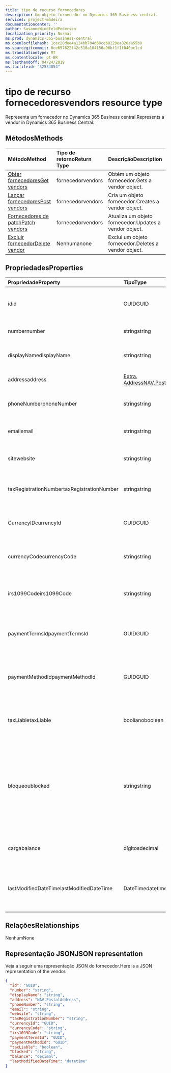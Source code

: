 ```yaml
---
title: tipo de recurso fornecedores
description: Um objeto fornecedor no Dynamics 365 Business central.
services: project-madeira
documentationcenter: ''
author: SusanneWindfeldPedersen
localization_priority: Normal
ms.prod: dynamics-365-business-central
ms.openlocfilehash: 1cec20dee4a124bb704d60ceb8229ea820aa55b0
ms.sourcegitcommit: 0ce657622f42c510a104156a96bf1f1f040bc1cd
ms.translationtype: MT
ms.contentlocale: pt-BR
ms.lasthandoff: 04/24/2019
ms.locfileid: "32534854"
---
```

# <a name="vendors-resource-type"></a><span data-ttu-id="ad775-103">tipo de recurso fornecedores</span><span class="sxs-lookup"><span data-stu-id="ad775-103">vendors resource type</span></span>
<span data-ttu-id="ad775-104">Representa um fornecedor no Dynamics 365 Business central.</span><span class="sxs-lookup"><span data-stu-id="ad775-104">Represents a vendor in Dynamics 365 Business Central.</span></span>

## <a name="methods"></a><span data-ttu-id="ad775-105">Métodos</span><span class="sxs-lookup"><span data-stu-id="ad775-105">Methods</span></span>

| <span data-ttu-id="ad775-106">Método</span><span class="sxs-lookup"><span data-stu-id="ad775-106">Method</span></span>       | <span data-ttu-id="ad775-107">Tipo de retorno</span><span class="sxs-lookup"><span data-stu-id="ad775-107">Return Type</span></span>  |<span data-ttu-id="ad775-108">Descrição</span><span class="sxs-lookup"><span data-stu-id="ad775-108">Description</span></span>|
|:---------------|:--------|:----------|
|[<span data-ttu-id="ad775-109">Obter fornecedores</span><span class="sxs-lookup"><span data-stu-id="ad775-109">Get vendors</span></span>](../api/dynamics-vendor-get.md)|<span data-ttu-id="ad775-110">fornecedor</span><span class="sxs-lookup"><span data-stu-id="ad775-110">vendors</span></span>|<span data-ttu-id="ad775-111">Obtém um objeto fornecedor.</span><span class="sxs-lookup"><span data-stu-id="ad775-111">Gets a vendor object.</span></span>|
|[<span data-ttu-id="ad775-112">Lançar fornecedores</span><span class="sxs-lookup"><span data-stu-id="ad775-112">Post vendors</span></span>](../api/dynamics-create-vendor.md)|<span data-ttu-id="ad775-113">fornecedor</span><span class="sxs-lookup"><span data-stu-id="ad775-113">vendors</span></span>|<span data-ttu-id="ad775-114">Cria um objeto fornecedor.</span><span class="sxs-lookup"><span data-stu-id="ad775-114">Creates a vendor object.</span></span>|
|[<span data-ttu-id="ad775-115">Fornecedores de patch</span><span class="sxs-lookup"><span data-stu-id="ad775-115">Patch vendors</span></span>](../api/dynamics-vendor-update.md)|<span data-ttu-id="ad775-116">fornecedor</span><span class="sxs-lookup"><span data-stu-id="ad775-116">vendors</span></span>|<span data-ttu-id="ad775-117">Atualiza um objeto fornecedor.</span><span class="sxs-lookup"><span data-stu-id="ad775-117">Updates a vendor object.</span></span>|
|[<span data-ttu-id="ad775-118">Excluir fornecedor</span><span class="sxs-lookup"><span data-stu-id="ad775-118">Delete vendor</span></span>](../api/dynamics-vendor-delete.md)|<span data-ttu-id="ad775-119">Nenhuma</span><span class="sxs-lookup"><span data-stu-id="ad775-119">none</span></span>|<span data-ttu-id="ad775-120">Exclui um objeto fornecedor.</span><span class="sxs-lookup"><span data-stu-id="ad775-120">Deletes a vendor object.</span></span>|

## <a name="properties"></a><span data-ttu-id="ad775-121">Propriedades</span><span class="sxs-lookup"><span data-stu-id="ad775-121">Properties</span></span>
| <span data-ttu-id="ad775-122">Propriedade</span><span class="sxs-lookup"><span data-stu-id="ad775-122">Property</span></span>     | <span data-ttu-id="ad775-123">Tipo</span><span class="sxs-lookup"><span data-stu-id="ad775-123">Type</span></span>   |<span data-ttu-id="ad775-124">Descrição</span><span class="sxs-lookup"><span data-stu-id="ad775-124">Description</span></span>|
|:---------------|:--------|:----------|
|<span data-ttu-id="ad775-125">id</span><span class="sxs-lookup"><span data-stu-id="ad775-125">id</span></span>|<span data-ttu-id="ad775-126">GUID</span><span class="sxs-lookup"><span data-stu-id="ad775-126">GUID</span></span>|<span data-ttu-id="ad775-127">A ID exclusiva do fornecedor.</span><span class="sxs-lookup"><span data-stu-id="ad775-127">The unique ID of the vendor.</span></span> <span data-ttu-id="ad775-128">Não editável.</span><span class="sxs-lookup"><span data-stu-id="ad775-128">Non-editable.</span></span>|
|<span data-ttu-id="ad775-129">number</span><span class="sxs-lookup"><span data-stu-id="ad775-129">number</span></span>|<span data-ttu-id="ad775-130">string</span><span class="sxs-lookup"><span data-stu-id="ad775-130">string</span></span>|<span data-ttu-id="ad775-131">O número do fornecedor.</span><span class="sxs-lookup"><span data-stu-id="ad775-131">The vendor number.</span></span>|
|<span data-ttu-id="ad775-132">displayName</span><span class="sxs-lookup"><span data-stu-id="ad775-132">displayName</span></span>|<span data-ttu-id="ad775-133">string</span><span class="sxs-lookup"><span data-stu-id="ad775-133">string</span></span>|<span data-ttu-id="ad775-134">O nome de exibição do fornecedor.</span><span class="sxs-lookup"><span data-stu-id="ad775-134">The vendor's display name.</span></span>|
|<span data-ttu-id="ad775-135">address</span><span class="sxs-lookup"><span data-stu-id="ad775-135">address</span></span>|[<span data-ttu-id="ad775-136">Extra. Address</span><span class="sxs-lookup"><span data-stu-id="ad775-136">NAV.PostalAddress</span></span>](../resources/dynamics-complextypes.md)|<span data-ttu-id="ad775-137">O endereço do fornecedor.</span><span class="sxs-lookup"><span data-stu-id="ad775-137">The vendor's address.</span></span>|
|<span data-ttu-id="ad775-138">phoneNumber</span><span class="sxs-lookup"><span data-stu-id="ad775-138">phoneNumber</span></span>|<span data-ttu-id="ad775-139">string</span><span class="sxs-lookup"><span data-stu-id="ad775-139">string</span></span>|<span data-ttu-id="ad775-140">O número de telefone do fornecedor.</span><span class="sxs-lookup"><span data-stu-id="ad775-140">The vendor's telephone number.</span></span>|
|<span data-ttu-id="ad775-141">email</span><span class="sxs-lookup"><span data-stu-id="ad775-141">email</span></span>|<span data-ttu-id="ad775-142">string</span><span class="sxs-lookup"><span data-stu-id="ad775-142">string</span></span>|<span data-ttu-id="ad775-143">O endereço de email do fornecedor.</span><span class="sxs-lookup"><span data-stu-id="ad775-143">The vendor's email address.</span></span>|
|<span data-ttu-id="ad775-144">site</span><span class="sxs-lookup"><span data-stu-id="ad775-144">website</span></span>|<span data-ttu-id="ad775-145">string</span><span class="sxs-lookup"><span data-stu-id="ad775-145">string</span></span>|<span data-ttu-id="ad775-146">O endereço do site do fornecedor.</span><span class="sxs-lookup"><span data-stu-id="ad775-146">The vendor's website address.</span></span>|
|<span data-ttu-id="ad775-147">taxRegistrationNumber</span><span class="sxs-lookup"><span data-stu-id="ad775-147">taxRegistrationNumber</span></span>|<span data-ttu-id="ad775-148">string</span><span class="sxs-lookup"><span data-stu-id="ad775-148">string</span></span>|<span data-ttu-id="ad775-149">O número de registro de imposto do fornecedor.</span><span class="sxs-lookup"><span data-stu-id="ad775-149">The vendor's tax registration number.</span></span>|
|<span data-ttu-id="ad775-150">CurrencyID</span><span class="sxs-lookup"><span data-stu-id="ad775-150">currencyId</span></span>|<span data-ttu-id="ad775-151">GUID</span><span class="sxs-lookup"><span data-stu-id="ad775-151">GUID</span></span>|<span data-ttu-id="ad775-152">A ID do código de moeda padrão do fornecedor.</span><span class="sxs-lookup"><span data-stu-id="ad775-152">The default currency code ID for the vendor.</span></span>|
|<span data-ttu-id="ad775-153">currencyCode</span><span class="sxs-lookup"><span data-stu-id="ad775-153">currencyCode</span></span>|<span data-ttu-id="ad775-154">string</span><span class="sxs-lookup"><span data-stu-id="ad775-154">string</span></span>|<span data-ttu-id="ad775-155">O código de moeda padrão do fornecedor.</span><span class="sxs-lookup"><span data-stu-id="ad775-155">The default currency code for the vendor.</span></span>|
|<span data-ttu-id="ad775-156">irs1099Code</span><span class="sxs-lookup"><span data-stu-id="ad775-156">irs1099Code</span></span>|<span data-ttu-id="ad775-157">string</span><span class="sxs-lookup"><span data-stu-id="ad775-157">string</span></span>|<span data-ttu-id="ad775-158">Especifica um código 1099 para o fornecedor.</span><span class="sxs-lookup"><span data-stu-id="ad775-158">Specifies a 1099 code for the vendor.</span></span> <span data-ttu-id="ad775-159">Somente EUA.</span><span class="sxs-lookup"><span data-stu-id="ad775-159">US only.</span></span>|
|<span data-ttu-id="ad775-160">paymentTermsId</span><span class="sxs-lookup"><span data-stu-id="ad775-160">paymentTermsId</span></span>|<span data-ttu-id="ad775-161">GUID</span><span class="sxs-lookup"><span data-stu-id="ad775-161">GUID</span></span>|<span data-ttu-id="ad775-162">A ID padrão dos termos de pagamento do fornecedor.</span><span class="sxs-lookup"><span data-stu-id="ad775-162">The default payment terms ID for the vendor.</span></span>|
|<span data-ttu-id="ad775-163">paymentMethodId</span><span class="sxs-lookup"><span data-stu-id="ad775-163">paymentMethodId</span></span>|<span data-ttu-id="ad775-164">GUID</span><span class="sxs-lookup"><span data-stu-id="ad775-164">GUID</span></span>|<span data-ttu-id="ad775-165">A ID de método de pagamento padrão para o fornecedor.</span><span class="sxs-lookup"><span data-stu-id="ad775-165">The default payment method ID for the vendor.</span></span>|
|<span data-ttu-id="ad775-166">taxLiable</span><span class="sxs-lookup"><span data-stu-id="ad775-166">taxLiable</span></span>|<span data-ttu-id="ad775-167">booliano</span><span class="sxs-lookup"><span data-stu-id="ad775-167">boolean</span></span>|<span data-ttu-id="ad775-168">Especifica se o fornecedor é responsável por impostos.</span><span class="sxs-lookup"><span data-stu-id="ad775-168">Specifies if the vendor is liable for tax.</span></span>|
|<span data-ttu-id="ad775-169">bloqueou</span><span class="sxs-lookup"><span data-stu-id="ad775-169">blocked</span></span>|<span data-ttu-id="ad775-170">string</span><span class="sxs-lookup"><span data-stu-id="ad775-170">string</span></span>|<span data-ttu-id="ad775-171">Especifica quais transações com o fornecedor que não podem ser lançados.</span><span class="sxs-lookup"><span data-stu-id="ad775-171">Specifies which transactions with the vendor that cannot be posted.</span></span> <span data-ttu-id="ad775-172">Os valores aceitos estão em branco, pagamento ou todos</span><span class="sxs-lookup"><span data-stu-id="ad775-172">Accepted values are blank, Payment or All</span></span>|
|<span data-ttu-id="ad775-173">carga</span><span class="sxs-lookup"><span data-stu-id="ad775-173">balance</span></span>|<span data-ttu-id="ad775-174">dígitos</span><span class="sxs-lookup"><span data-stu-id="ad775-174">decimal</span></span>|<span data-ttu-id="ad775-175">O saldo do fornecedor.</span><span class="sxs-lookup"><span data-stu-id="ad775-175">The vendor's balance.</span></span> <span data-ttu-id="ad775-176">Somente Leitura.</span><span class="sxs-lookup"><span data-stu-id="ad775-176">Read-Only.</span></span>|
|<span data-ttu-id="ad775-177">lastModifiedDateTime</span><span class="sxs-lookup"><span data-stu-id="ad775-177">lastModifiedDateTime</span></span>|<span data-ttu-id="ad775-178">DateTime</span><span class="sxs-lookup"><span data-stu-id="ad775-178">datetime</span></span>|<span data-ttu-id="ad775-179">O último DateTime que o fornecedor foi modificado.</span><span class="sxs-lookup"><span data-stu-id="ad775-179">The last datetime the vendor was modified.</span></span> <span data-ttu-id="ad775-180">Somente leitura.</span><span class="sxs-lookup"><span data-stu-id="ad775-180">Read-Only.</span></span>|  


## <a name="relationships"></a><span data-ttu-id="ad775-181">Relações</span><span class="sxs-lookup"><span data-stu-id="ad775-181">Relationships</span></span>
<span data-ttu-id="ad775-182">Nenhum</span><span class="sxs-lookup"><span data-stu-id="ad775-182">None</span></span>

## <a name="json-representation"></a><span data-ttu-id="ad775-183">Representação JSON</span><span class="sxs-lookup"><span data-stu-id="ad775-183">JSON representation</span></span>

<span data-ttu-id="ad775-184">Veja a seguir uma representação JSON do fornecedor.</span><span class="sxs-lookup"><span data-stu-id="ad775-184">Here is a JSON representation of the vendor.</span></span>

```json
{
  "id": "GUID",
  "number": "string",
  "displayName": "string",
  "address": "NAV.PostalAddress",
  "phoneNumber": "string",
  "email": "string",
  "website": "string",
  "taxRegistrationNumber": "string",
  "currencyId": "GUID",
  "currencyCode": "string",
  "irs1099Code": "string",
  "paymentTermsId": "GUID",
  "paymentMethodId": "GUID",
  "taxLiable": "boolean",
  "blocked": "string",
  "balance": "decimal",
  "lastModifiedDateTime": "datetime"
}

```

